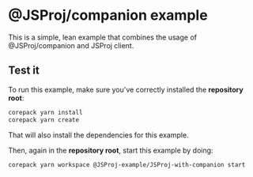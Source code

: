 # @JSProj/companion example

This is a simple, lean example that combines the usage of @JSProj/companion and JSProj client.

## Test it

To run this example, make sure you've correctly installed the **repository root**:

```bash
corepack yarn install
corepack yarn create
```

That will also install the dependencies for this example.

Then, again in the **repository root**, start this example by doing:

```bash
corepack yarn workspace @JSProj-example/JSProj-with-companion start
```
